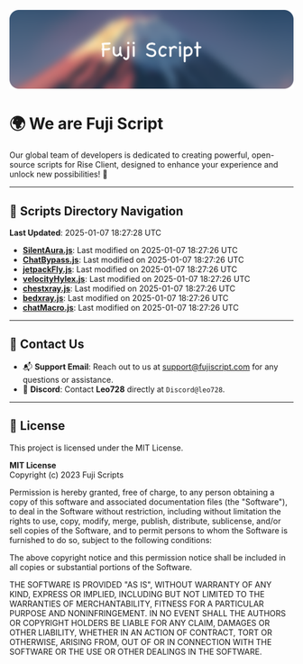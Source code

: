 ![Banner](.github/b.webp)

# 🌍 **We are Fuji Script**

Our global team of developers is dedicated to creating powerful, open-source scripts for Rise Client, designed to enhance your experience and unlock new possibilities! 🌟

---
<!-- SCRIPTS_NAVIGATION_START -->
## 📂 **Scripts Directory Navigation**

**Last Updated**: 2025-01-07 18:27:28 UTC

- **[SilentAura.js](scripts/SilentAura.js)**: Last modified on 2025-01-07 18:27:26 UTC
- **[ChatBypass.js](scripts/ChatBypass.js)**: Last modified on 2025-01-07 18:27:26 UTC
- **[jetpackFly.js](scripts/jetpackFly.js)**: Last modified on 2025-01-07 18:27:26 UTC
- **[velocityHylex.js](scripts/velocityHylex.js)**: Last modified on 2025-01-07 18:27:26 UTC
- **[chestxray.js](scripts/chestxray.js)**: Last modified on 2025-01-07 18:27:26 UTC
- **[bedxray.js](scripts/bedxray.js)**: Last modified on 2025-01-07 18:27:26 UTC
- **[chatMacro.js](scripts/chatMacro.js)**: Last modified on 2025-01-07 18:27:26 UTC

<!-- SCRIPTS_NAVIGATION_END -->

---

## 💬 **Contact Us**  
- 📬 **Support Email**: Reach out to us at [support@fujiscript.com](mailto:support@fujiscript.com) for any questions or assistance.  
- 💬 **Discord**: Contact **Leo728** directly at `Discord@leo728`.

---

## 📜 **License**

This project is licensed under the MIT License.  

**MIT License**  
Copyright (c) 2023 Fuji Scripts  

Permission is hereby granted, free of charge, to any person obtaining a copy of this software and associated documentation files (the "Software"), to deal in the Software without restriction, including without limitation the rights to use, copy, modify, merge, publish, distribute, sublicense, and/or sell copies of the Software, and to permit persons to whom the Software is furnished to do so, subject to the following conditions:  

The above copyright notice and this permission notice shall be included in all copies or substantial portions of the Software.  

THE SOFTWARE IS PROVIDED "AS IS", WITHOUT WARRANTY OF ANY KIND, EXPRESS OR IMPLIED, INCLUDING BUT NOT LIMITED TO THE WARRANTIES OF MERCHANTABILITY, FITNESS FOR A PARTICULAR PURPOSE AND NONINFRINGEMENT. IN NO EVENT SHALL THE AUTHORS OR COPYRIGHT HOLDERS BE LIABLE FOR ANY CLAIM, DAMAGES OR OTHER LIABILITY, WHETHER IN AN ACTION OF CONTRACT, TORT OR OTHERWISE, ARISING FROM, OUT OF OR IN CONNECTION WITH THE SOFTWARE OR THE USE OR OTHER DEALINGS IN THE SOFTWARE.  
